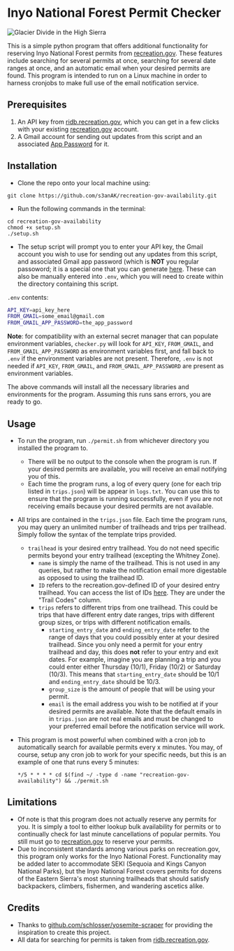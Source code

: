 # Inyo National Forest Permit Checker

![Glacier Divide in the High Sierra](https://user-images.githubusercontent.com/56090826/187283263-a51866d9-29f2-472a-a528-5160ea6e934f.jpg)

This is a simple python program that offers additional functionality for reserving Inyo National Forest permits from [recreation.gov](https://www.recreation.gov). These features include searching for several permits at once, searching for several date ranges at once, and an automatic email when your desired permits are found. This program is intended to run on a Linux machine in order to harness cronjobs to make full use of the email notification service.

## Prerequisites
1. An API key from [ridb.recreation.gov](https://ridb.recreation.gov), which you can get in a few clicks with your existing [recreation.gov](https://www.recreation.gov) account.
1. A Gmail account for sending out updates from this script and an associated [App Password](https://support.google.com/accounts/answer/185833?hl=en) for it.

## Installation

 - Clone the repo onto your local machine using:
```
git clone https://github.com/s3anAK/recreation-gov-availability.git
```	
 - Run the following commands in the terminal: 
```
cd recreation-gov-availability
chmod +x setup.sh
./setup.sh
```
- The setup script will prompt you to enter your API key, the Gmail account you wish to use for sending out any updates from this script, and associated Gmail app password (which is **NOT** you regular passoword; it is a special one that you can generate [here](https://myaccount.google.com/apppasswords). These can also be manually entered into `.env`, which you will need to create within the directory containing this script.

`.env` contents:
```sh
API_KEY=api_key_here
FROM_GMAIL=some_email@gmail.com
FROM_GMAIL_APP_PASSWORD=the_app_password
```

**Note**: for compatibility with an external secret manager that can populate environment variables, `checker.py` will look for `API_KEY`, `FROM_GMAIL`, and `FROM_GMAIL_APP_PASSWORD` as environment variables first, and fall back to `.env` if the environment variables are not present. Therefore, `.env` is not needed if `API_KEY`, `FROM_GMAIL`, and `FROM_GMAIL_APP_PASSWORD` are present as environment variables.

The above commands will install all the necessary libraries and environments for the program. Assuming this runs sans errors, you are ready to go.

## Usage
 - To run the program, run `./permit.sh` from whichever directory you installed the program to. 
	 - There will be no output to the console when the program is run. If your desired permits are available, you will receive an email notifying you of this.
	 - Each time the program runs, a log of every query (one for each trip listed in `trips.json`) will be appear in `logs.txt`. You can use this to ensure that the program is running successfully, even if you are not receiving emails because your desired permits are not available.
 - All trips are contained in the `trips.json` file. Each time the program runs, you may query an unlimited number of trailheads and trips per trailhead. Simply follow the syntax of the template trips provided.
	 - `trailhead` is your desired entry trailhead. You do not need specific permits beyond your entry trailhead (excepting the Whitney Zone).
		 - `name` is simply the name of the trailhead. This is not used in any queries, but rather to make the notification email more digestable as opposed to using the trailhead ID.
		 - `ID` refers to the recreation.gov-defined ID of your desired entry trailhead. You can access the list of IDs [here](https://www.fs.usda.gov/Internet/FSE_DOCUMENTS/fseprd922360.pdf). They are under the "Trail Codes" column. 
		 - `trips` refers to different trips from one trailhead. This could be trips that have different entry date ranges, trips with different group sizes, or trips with different notification emails.
			 - `starting_entry_date` and `ending_entry_date` refer to the range of days that you could possibly enter at your desired trailhead. Since you only need a permit for your entry trailhead and day, this does **not** refer to your entry and exit dates. For example, imagine you are planning a trip and you could enter either Thursday (10/1), Friday (10/2) or Saturday (10/3). This means that `starting_entry_date` should be 10/1 and `ending_entry_date` should be 10/3.
			 - `group_size` is the amount of people that will be using your permit.
			 - `email` is the email address you wish to be notified at if your desired permits are available. Note that the default emails in in `trips.json` are not real emails and must be changed to your preferred email before the notification service will work.
- This program is most powerful when combined with a cron job to automatically search for available permits every x minutes. You may, of course, setup any cron job to work for your specific needs, but this is an example of one that runs every 5 minutes:

	`*/5 * * * * cd $(find ~/ -type d -name "recreation-gov-availability") && ./permit.sh`

## Limitations

 - Of note is that this program does not actually reserve any permits for you. It is simply a tool to either lookup bulk availability for permits or to continually check for last minute cancellations of popular permits. You still must go to [recreation.gov](https://www.recreation.gov) to reserve your permits.
 - Due to inconsistent standards among various parks on recreation.gov, this program only works for the Inyo National Forest. Functionality may be added later to accommodate SEKI (Sequoia and Kings Canyon National Parks), but the Inyo National Forest covers permits for dozens of the Eastern Sierra's most stunning trailheads that should satisfy backpackers, climbers, fishermen, and wandering ascetics alike.

## Credits

 - Thanks to [github.com/schlosser/yosemite-scraper](https://github.com/schlosser/yosemite-scraper) for providing the inspiration to create this project.
 - All data for searching for permits is taken from [ridb.recreation.gov](https://ridb.recreation.gov).
